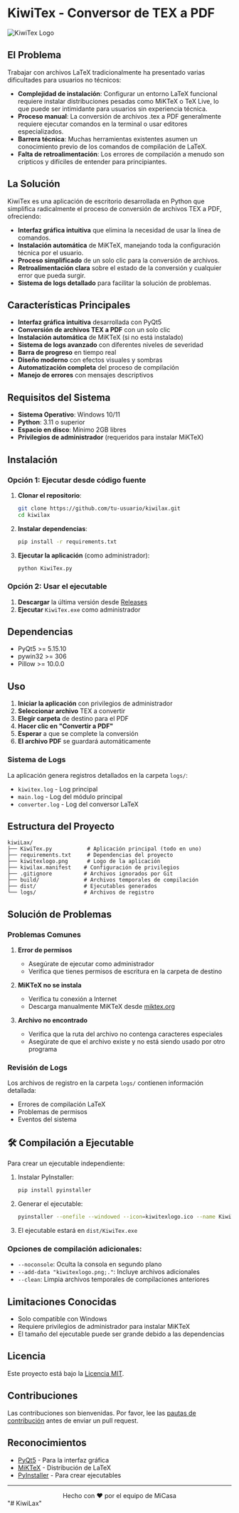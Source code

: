 # KiwiTex - Conversor de TEX a PDF

![KiwiTex Logo](kiwitexlogo.png)

## El Problema

Trabajar con archivos LaTeX tradicionalmente ha presentado varias dificultades para usuarios no técnicos:

- **Complejidad de instalación**: Configurar un entorno LaTeX funcional requiere instalar distribuciones pesadas como MiKTeX o TeX Live, lo que puede ser intimidante para usuarios sin experiencia técnica.
- **Proceso manual**: La conversión de archivos .tex a PDF generalmente requiere ejecutar comandos en la terminal o usar editores especializados.
- **Barrera técnica**: Muchas herramientas existentes asumen un conocimiento previo de los comandos de compilación de LaTeX.
- **Falta de retroalimentación**: Los errores de compilación a menudo son crípticos y difíciles de entender para principiantes.

## La Solución

KiwiTex es una aplicación de escritorio desarrollada en Python que simplifica radicalmente el proceso de conversión de archivos TEX a PDF, ofreciendo:

- **Interfaz gráfica intuitiva** que elimina la necesidad de usar la línea de comandos.
- **Instalación automática** de MiKTeX, manejando toda la configuración técnica por el usuario.
- **Proceso simplificado** de un solo clic para la conversión de archivos.
- **Retroalimentación clara** sobre el estado de la conversión y cualquier error que pueda surgir.
- **Sistema de logs detallado** para facilitar la solución de problemas.

## Características Principales

- **Interfaz gráfica intuitiva** desarrollada con PyQt5
- **Conversión de archivos TEX a PDF** con un solo clic
- **Instalación automática** de MiKTeX (si no está instalado)
- **Sistema de logs avanzado** con diferentes niveles de severidad
- **Barra de progreso** en tiempo real
- **Diseño moderno** con efectos visuales y sombras
- **Automatización completa** del proceso de compilación
- **Manejo de errores** con mensajes descriptivos

## Requisitos del Sistema

- **Sistema Operativo**: Windows 10/11
- **Python**: 3.11 o superior
- **Espacio en disco**: Mínimo 2GB libres
- **Privilegios de administrador** (requeridos para instalar MiKTeX)

## Instalación

### Opción 1: Ejecutar desde código fuente

1. **Clonar el repositorio**:
   ```bash
   git clone https://github.com/tu-usuario/kiwilax.git
   cd kiwilax
   ```

2. **Instalar dependencias**:
   ```bash
   pip install -r requirements.txt
   ```

3. **Ejecutar la aplicación** (como administrador):
   ```bash
   python KiwiTex.py
   ```

### Opción 2: Usar el ejecutable

1. **Descargar** la última versión desde [Releases](https://github.com/tu-usuario/kiwi-lax/releases)
2. **Ejecutar** `KiwiTex.exe` como administrador

## Dependencias

- PyQt5 >= 5.15.10
- pywin32 >= 306
- Pillow >= 10.0.0

## Uso

1. **Iniciar la aplicación** con privilegios de administrador
2. **Seleccionar archivo** TEX a convertir
3. **Elegir carpeta** de destino para el PDF
4. **Hacer clic en "Convertir a PDF"**
5. **Esperar** a que se complete la conversión
6. **El archivo PDF** se guardará automáticamente

### Sistema de Logs

La aplicación genera registros detallados en la carpeta `logs/`:
- `kiwitex.log` - Log principal
- `main.log` - Log del módulo principal
- `converter.log` - Log del conversor LaTeX

## Estructura del Proyecto

```
kiwiLax/
├── KiwiTex.py           # Aplicación principal (todo en uno)
├── requirements.txt     # Dependencias del proyecto
├── kiwitexlogo.png      # Logo de la aplicación
├── kiwilax.manifest    # Configuración de privilegios
├── .gitignore          # Archivos ignorados por Git
├── build/              # Archivos temporales de compilación
├── dist/               # Ejecutables generados
└── logs/               # Archivos de registro
```

## Solución de Problemas

### Problemas Comunes

1. **Error de permisos**
   - Asegúrate de ejecutar como administrador
   - Verifica que tienes permisos de escritura en la carpeta de destino

2. **MiKTeX no se instala**
   - Verifica tu conexión a Internet
   - Descarga manualmente MiKTeX desde [miktex.org](https://miktex.org/)

3. **Archivo no encontrado**
   - Verifica que la ruta del archivo no contenga caracteres especiales
   - Asegúrate de que el archivo existe y no está siendo usado por otro programa

### Revisión de Logs

Los archivos de registro en la carpeta `logs/` contienen información detallada:
- Errores de compilación LaTeX
- Problemas de permisos
- Eventos del sistema

## 🛠️ Compilación a Ejecutable

Para crear un ejecutable independiente:

1. Instalar PyInstaller:
   ```bash
   pip install pyinstaller
   ```

2. Generar el ejecutable:
   ```bash
   pyinstaller --onefile --windowed --icon=kiwitexlogo.ico --name KiwiTex KiwiTex.py
   ```

3. El ejecutable estará en `dist/KiwiTex.exe`

### Opciones de compilación adicionales:
- `--noconsole`: Oculta la consola en segundo plano
- `--add-data "kiwitexlogo.png;."`: Incluye archivos adicionales
- `--clean`: Limpia archivos temporales de compilaciones anteriores

## Limitaciones Conocidas

- Solo compatible con Windows
- Requiere privilegios de administrador para instalar MiKTeX
- El tamaño del ejecutable puede ser grande debido a las dependencias

## Licencia

Este proyecto está bajo la [Licencia MIT](LICENSE).

## Contribuciones

Las contribuciones son bienvenidas. Por favor, lee las [pautas de contribución](CONTRIBUTING.md) antes de enviar un pull request.

## Reconocimientos

- [PyQt5](https://pypi.org/project/PyQt5/) - Para la interfaz gráfica
- [MiKTeX](https://miktex.org/) - Distribución de LaTeX
- [PyInstaller](https://www.pyinstaller.org/) - Para crear ejecutables

---

<div align="center">
  Hecho con ❤️ por el equipo de MiCasa
</div>
"# KiwiLax" 
